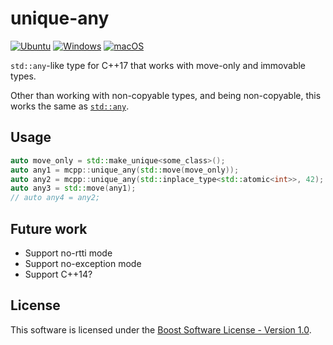 # unique-any

[![Ubuntu](https://github.com/mika-fischer/mcpp-unique-any/actions/workflows/ubuntu.yml/badge.svg)](https://github.com/mika-fischer/mcpp-unique-any/actions/workflows/ubuntu.yml)
[![Windows](https://github.com/mika-fischer/mcpp-unique-any/actions/workflows/windows.yml/badge.svg)](https://github.com/mika-fischer/mcpp-unique-any/actions/workflows/windows.yml)
[![macOS](https://github.com/mika-fischer/mcpp-unique-any/actions/workflows/macos.yml/badge.svg)](https://github.com/mika-fischer/mcpp-unique-any/actions/workflows/macos.yml)

`std::any`-like type for C++17 that works with move-only and immovable types.

Other than working with non-copyable types, and being non-copyable, this works the same as [`std::any`](https://en.cppreference.com/w/cpp/utility/any).

## Usage
```cpp
auto move_only = std::make_unique<some_class>();                       // Works with move-only types
auto any1 = mcpp::unique_any(std::move(move_only));
auto any2 = mcpp::unique_any(std::inplace_type<std::atomic<int>>, 42); // Works with immovable types
auto any3 = std::move(any1);                                           // Can be moved
// auto any4 = any2;                                                   // Cannot be copied
```

## Future work
- Support no-rtti mode
- Support no-exception mode
- Support C++14?

## License
This software is licensed under the [Boost Software License - Version 1.0](https://www.boost.org/LICENSE_1_0.txt).